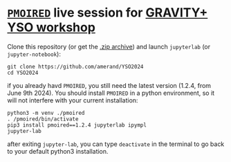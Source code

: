 # [`PMOIRED`](https://github.com/amerand/PMOIRED) live session for [GRAVITY+ YSO workshop](https://gravity-plus-yso2024.sciencesconf.org/?lang=en) 

Clone this repository (or get the [.zip archive](https://github.com/amerand/YSO2024/archive/refs/heads/main.zip)) and launch `jupyterlab` (or `jupyter-notebook`):
```
git clone https://github.com/amerand/YSO2024
cd YSO2024
```

if you already havd `PMOIRED`, you still need the latest version (1.2.4, from June 9th 2024). You should install `PMOIRED` in a python environment, so it will not interfere with your current installation:
```
python3 -m venv ./pmoired
. /pmoired/bin/activate
pip3 install pmoired==1.2.4 jupyterlab ipympl
jupyter-lab
```
after exiting `jupyter-lab`, you can type `deactivate` in the terminal to go back to your default python3 installation. 

